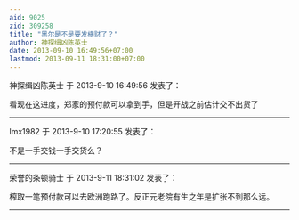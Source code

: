 ```yaml
---
aid: 9025
zid: 309258
title: "黑尔是不是要发横财了？"
author: 神探缉凶陈英士
date: 2013-09-10 16:49:56+07:00
lastmod: 2013-09-11 18:31:00+07:00
---
```


神探缉凶陈英士 于 2013-9-10 16:49:56 发表了：

看现在这进度，郑家的预付款可以拿到手，但是开战之前估计交不出货了

---

lmx1982 于 2013-9-10 17:20:55 发表了：

不是一手交钱一手交货么？

---

荣誉的条顿骑士 于 2013-9-11 18:31:02 发表了：

榨取一笔预付款可以去欧洲跑路了。反正元老院有生之年是扩张不到那么远。

---
